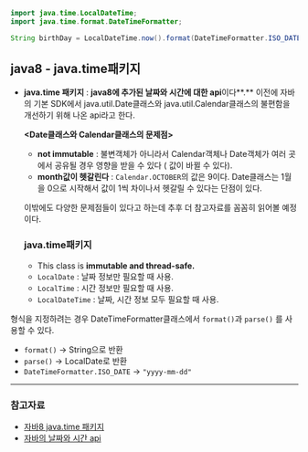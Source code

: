 
```java
import java.time.LocalDateTime;
import java.time.format.DateTimeFormatter;

String birthDay = LocalDateTime.now().format(DateTimeFormatter.ISO_DATE);

```

## java8 - java.time패키지

- **java.time 패키지** : **java8에 추가된 날짜와 시간에 대한 api**이다**.** 이전에 자바의 기본 SDK에서 java.util.Date클래스와 java.util.Calendar클래스의 불편함을 개선하기 위해 나온 api라고 한다.

    

    **<Date클래스와 Calendar클래스의 문제점>**
    
    - **not immutable** : 불변객체가 아니라서 Calendar객체나 Date객체가 여러 곳에서 공유될 경우 영향을 받을 수 있다 ( 값이 바뀔 수 있다).
    - **month값이 헷갈린다** : `Calendar.OCTOBER`의 값은 9이다. Date클래스는 1월을 0으로 시작해서 값이 1씩 차이나서 헷갈릴 수 있다는 단점이 있다.

    이밖에도 다양한 문제점들이 있다고 하는데 추후 더 참고자료를 꼼꼼히 읽어볼 예정이다.

    ### java.time패키지
    
    - This class is **immutable and thread-safe.**
    - `LocalDate` : 날짜 정보만 필요할 때 사용.
    - `LocalTime` : 시간 정보만 필요할 때 사용.
    - `LocalDateTime` : 날짜, 시간 정보 모두 필요할 때 사용.

형식을 지정하려는 경우 DateTimeFormatter클래스에서 `format()`과 `parse()` 를 사용할 수 있다.

- `format()` → String으로 반환
- `parse()`  → LocalDate로 반환
- `DateTimeFormatter.ISO_DATE`  → `"yyyy-mm-dd"`

------------------

### 참고자료
- [자바8 java.time 패키지](http://blog.eomdev.com/java/2016/04/01/%EC%9E%90%EB%B0%948%EC%9D%98-java.time-%ED%8C%A8%ED%82%A4%EC%A7%80.html)
- [자바의 날짜와 시간 api](https://d2.naver.com/helloworld/645609)
